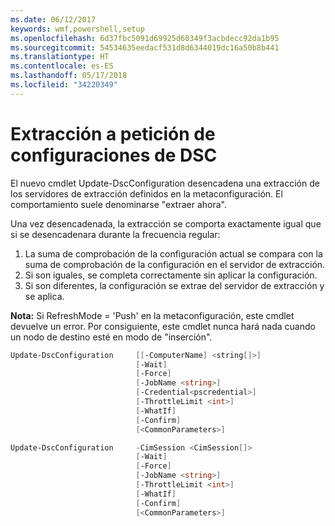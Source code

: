 ```yaml
---
ms.date: 06/12/2017
keywords: wmf,powershell,setup
ms.openlocfilehash: 6d37fbc5091d69925d60349f3acbdecc92da1b95
ms.sourcegitcommit: 54534635eedacf531d8d6344019dc16a50b8b441
ms.translationtype: HT
ms.contentlocale: es-ES
ms.lasthandoff: 05/17/2018
ms.locfileid: "34220349"
---
```

# <a name="on-demand-pull-of-dsc-configurations"></a>Extracción a petición de configuraciones de DSC

El nuevo cmdlet Update-DscConfiguration desencadena una extracción de los servidores de extracción definidos en la metaconfiguración. El comportamiento suele denominarse "extraer ahora".


Una vez desencadenada, la extracción se comporta exactamente igual que si se desencadenara durante la frecuencia regular:

1. La suma de comprobación de la configuración actual se compara con la suma de comprobación de la configuración en el servidor de extracción.
2. Si son iguales, se completa correctamente sin aplicar la configuración.
3. Si son diferentes, la configuración se extrae del servidor de extracción y se aplica.

**Nota:** Si RefreshMode = 'Push' en la metaconfiguración, este cmdlet devuelve un error. Por consiguiente, este cmdlet nunca hará nada cuando un nodo de destino esté en modo de "inserción".

```powershell
Update-DscConfiguration     [[-ComputerName] <string[]>]
                            [-Wait]
                            [-Force]
                            [-JobName <string>]
                            [-Credential<pscredential>]
                            [-ThrottleLimit <int>]
                            [-WhatIf]
                            [-Confirm]
                            [<CommonParameters>]

Update-DscConfiguration     -CimSession <CimSession[]>
                            [-Wait]
                            [-Force]
                            [-JobName <string>]
                            [-ThrottleLimit <int>]
                            [-WhatIf]
                            [-Confirm]
                            [<CommonParameters>]
```
